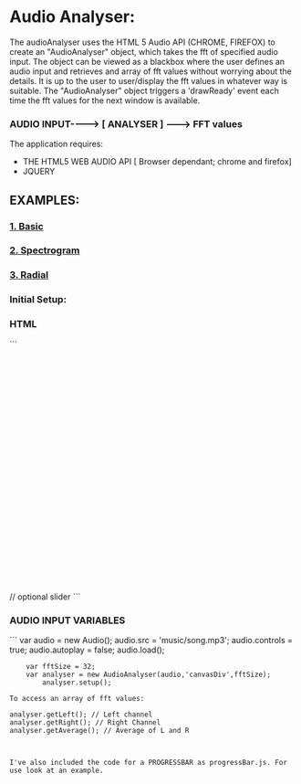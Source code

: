 <h1>Audio Analyser:</h1>
<p>
The audioAnalyser uses the HTML 5 Audio API (CHROME, FIREFOX) to create an "AudioAnalyser" object, 
which takes the fft of specified audio input. The object can be viewed as a blackbox where the user defines 
an audio input and retrieves and array of fft values without worrying about the details. 
It is up to the user to user/display the fft values in whatever way is suitable. 
The "AudioAnalyser" object triggers a 'drawReady' event each time the fft values for the next window is available.  
</p>

<h3>AUDIO INPUT----> [  ANALYSER  ] ---> FFT values </h3>
		


The application requires: 
<ul>
<li>THE HTML5 WEB AUDIO API [ Browser dependant; chrome and firefox]</li>
<li>JQUERY</li>
</ul>

<h2>EXAMPLES:</h2>
<h3><a href="http://nathanwillson.com/projects/audioVisualizer/BasicVisualizer/index.html">1. Basic</a></h3>
<h3><a href="http://nathanwillson.com/projects/audioVisualizer/BasicVisualizer/index.html">2. Spectrogram</a></h3>
<h3><a href="http://nathanwillson.com/projects/audioVisualizer/BasicVisualizer/index.html">3. Radial</a></h3>
<h3>Initial Setup: </h3>

<h3>HTML</h3>
```
        <div align="center" id="canvasDiv" style="width:800px; height:400px;"></div>
        <div id="slider" style="width:800px; height:25px;"></div> // optional slider
```

<h3>AUDIO INPUT VARIABLES</h3>
```
        var audio = new Audio();
        	audio.src = 'music/song.mp3';
        	audio.controls = true;
        	audio.autoplay = false;
        	audio.load();

        var fftSize = 32;
        var analyser = new AudioAnalyser(audio,'canvasDiv',fftSize); 
        	analyser.setup(); 

```
To access an array of fft values:
```
	analyser.getLeft(); // Left channel
	analyser.getRight(); // Right Channel
	analyser.getAverage(); // Average of L and R
```


I've also included the code for a PROGRESSBAR as progressBar.js. For use look at an example. 

